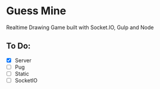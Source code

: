 # Guess Mine

Realtime Drawing Game built with Socket.IO, Gulp and Node

## To Do:

- [x] Server
- [ ] Pug
- [ ] Static
- [ ] SocketIO
